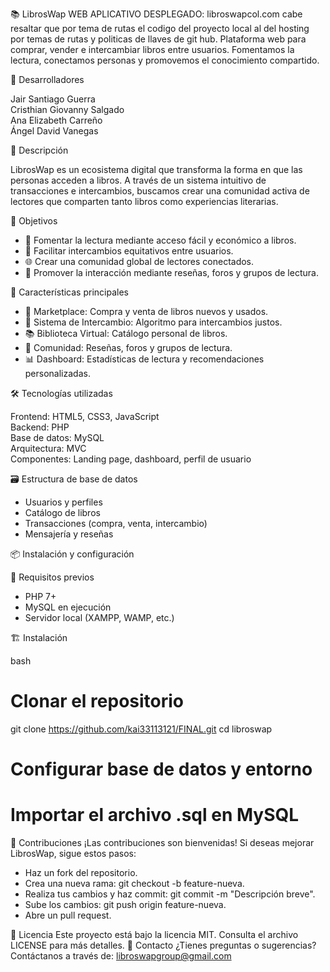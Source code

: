 📚 LibrosWap
WEB APLICATIVO DESPLEGADO: libroswapcol.com
cabe resaltar que por tema de rutas el codigo del proyecto local al del hosting por temas de rutas y politicas de llaves de git hub.
Plataforma web para comprar, vender e intercambiar libros entre usuarios. Fomentamos la lectura, conectamos personas y promovemos el conocimiento compartido.

👥 Desarrolladores

Jair Santiago Guerra  
Cristhian Giovanny Salgado  
Ana Elizabeth Carreño  
Ángel David Vanegas

📌 Descripción

LibrosWap es un ecosistema digital que transforma la forma en que las personas acceden a libros. A través de un sistema intuitivo de transacciones e intercambios, buscamos crear una comunidad activa de lectores que comparten tanto libros como experiencias literarias.

🎯 Objetivos

- 📖 Fomentar la lectura mediante acceso fácil y económico a libros.  
- 🔄 Facilitar intercambios equitativos entre usuarios.  
- 🌐 Crear una comunidad global de lectores conectados.  
- 💬 Promover la interacción mediante reseñas, foros y grupos de lectura.

🚀 Características principales

- 🛒 Marketplace: Compra y venta de libros nuevos y usados.  
- 🔁 Sistema de Intercambio: Algoritmo para intercambios justos.  
- 📚 Biblioteca Virtual: Catálogo personal de libros.  
- 👥 Comunidad: Reseñas, foros y grupos de lectura.  
- 📊 Dashboard: Estadísticas de lectura y recomendaciones personalizadas.

🛠️ Tecnologías utilizadas

Frontend: HTML5, CSS3, JavaScript  
Backend: PHP  
Base de datos: MySQL  
Arquitectura: MVC  
Componentes: Landing page, dashboard, perfil de usuario

🗃️ Estructura de base de datos

- Usuarios y perfiles  
- Catálogo de libros  
- Transacciones (compra, venta, intercambio)  
- Mensajería y reseñas

📦 Instalación y configuración

🔧 Requisitos previos

- PHP 7+  
- MySQL en ejecución  
- Servidor local (XAMPP, WAMP, etc.)

🏗️ Instalación

bash
# Clonar el repositorio
git clone https://github.com/kai33113121/FINAL.git
cd libroswap

# Configurar base de datos y entorno
# Importar el archivo .sql en MySQL

🤝 Contribuciones
¡Las contribuciones son bienvenidas!
Si deseas mejorar LibrosWap, sigue estos pasos:
- Haz un fork del repositorio.
- Crea una nueva rama: git checkout -b feature-nueva.
- Realiza tus cambios y haz commit: git commit -m "Descripción breve".
- Sube los cambios: git push origin feature-nueva.
- Abre un pull request.

📄 Licencia
Este proyecto está bajo la licencia MIT. Consulta el archivo LICENSE para más detalles.
📩 Contacto
¿Tienes preguntas o sugerencias?
Contáctanos a través de: libroswapgroup@gmail.com
